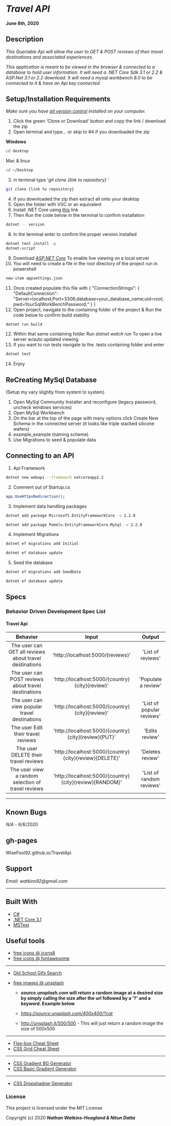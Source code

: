# _Travel API_

#### June 8th, 2020

## Description

_This Queriable Api will allow the user to GET & POST reviews of their travel destinations and associated experiences._

_This application is meant to be viewed in the browser & connected to a database to hold user information. It will need a .NET Core Sdk 3.1 or 2.2 & ASP.Net 3.1 or 2.2 download. It will need a mysql workbench 8.0 to be connected to it & have an Api key connected_

## Setup/Installation Requirements

_Make sure you have [git version control](https://git-scm.com/downloads) installed on your computer._

1. Click the green 'Clone or Download' button and copy the link / download the zip
2. Open terminal and type... or skip to #4 if you downloaded the zip

**Windows**

```sh
cd desktop
```

Mac & linux

```sh
cd ~/Desktop
```

3.  in terminal type '_git clone {link to repository}_ '

```sh
git clone {link to repository}
```
4. If you downloaded the zip then extract all onto your desktop
5. Open the folder with VSC or an equivalent
6. Install .NET Core using <a href="https://docs.microsoft.com/en-us/dotnet/core/install/runtime?pivots=os-windows">this</a> link
7. Then Run the code below in the terminal to confirm installation
```sh
dotnet -- version
```  
8. In the terminal enter to confirm the proper version installed 
```sh
dotnet tool install -g 
dotnet-script
```
9. Download _[ASP.NET Core](https://dotnet.microsoft.com/download)_ To enable live viewing on a local server
10. You will need to create a file in the root directory of the project run in powershell 
```sh
new-item appsettings.json
```
11. Once created populate this file with
{
  "ConnectionStrings": {
      "DefaultConnection": "Server=localhost;Port=3306;database=your_database_name;uid=root;pwd=YourSqlWorkBenchPassword;"
  }
}
11. Open project, navigate to the containing folder of the project & Run the code below to confirm build stability
```sh
dotnet run build 
```
12. Within that same containing folder Run _dotnet watch run_ To open a live server w/auto updated viewing
13. If you want to run tests navigate to the .tests containing folder and enter
```sh
dotnet test
```
14. Enjoy

## ReCreating MySql Database 
(Setup my vary slightly from system to system)

1. Open MySql Community Installer and reconfigure (legacy password, uncheck windows services)
2. Open MySql Workbench
3. On the bar at the top of the page with many options click Create New Schema in the connected server (it looks like triple stacked silicone wafers)
4. example_example (naming scheme)
5. Use Migrations to seed & populate data

## Connecting to an API

1. Api Framework
```sh
dotnet new webapi --framework netcoreapp2.2
```
2. Comment out of Startup.cs
```sh
app.UseHttpsRedirection();
```
3. Implement data handling packages
```sh
dotnet add package Microsoft.EntityFrameworkCore -v 2.2.0
```
```sh
dotnet add package Pomelo.EntityFrameworkCore.MySql -v 2.2.0 
```
4. Implement Migrations
```sh
dotnet ef migrations add Initial
```
```sh
dotnet ef database update
```
5. Seed the database
```sh
dotnet ef migrations add SeedData
```
```sh
dotnet ef database update
```

## Specs

### Behavior Driven Development Spec List
#### Travel Api
|                          Behavior                          | Input  | Output  |
| :--------------------------------------------------------: | :----: | :-----: |
| The user can GET all reviews about travel destinations | 'http://localhost:5000/{reviews}' | 'List of reviews' |
| The user can POST reviews about travel destinations | 'http://localhost:5000/{country}{city}{review}' | 'Populate a review' |
| The user can view popular travel destinations | 'http://localhost:5000/{country}{city}{review}' | 'List of popular reviews' |
| The user Edit their travel reviews | 'http://localhost:5000/{country}{city}{review}{PUT}' | 'Edits review' |
| The user DELETE their travel reviews | 'http://localhost:5000/{country}{city}{review}{DELETE}' | 'Deletes review' |
| The user view a random selection of travel reviews | 'http://localhost:5000/{country}{city}{review}{RANDOM}' | 'List of random reviews' |


---
## Known Bugs

_N/A_ - 6/6/2020

## gh-pages

WiseFool92.github.io/TravelApi

## Support

_Email: watkins92@gmail.com_

---
## Built With

- [C#](https://docs.microsoft.com/en-us/dotnet/csharp/)
- [.NET Core 3.1](https://dotnet.microsoft.com/download/dotnet-core/3.1)
- [MSTest](https://docs.microsoft.com/en-us/dotnet/core/testing/unit-testing-with-mstest)

## Useful tools

- [free icons @ icons8](https://icons8.com/)
- [free icons @ fontawesome](https://fontawesome.com/)

---

- [Old School Gifs Search](https://gifcities.org/)
- [free images @ unsplash](https://unsplash.com/)

  - **_source.unsplash.com_ will return a random image at a desired size by simply calling the size after the url followed by a '?' and a keyword. Example below**

  - _https://source.unsplash.com/400x400/?cat_
  - http://unsplash.it/500/500 - This will just return a random image the size of 500x500

---

- [Flex-box Cheat Sheet](http://yoksel.github.io/flex-cheatsheet/)
- [CSS Grid Cheat Sheet](http://grid.malven.co/)

---

- [CSS Gradient BG Generator](https://mycolor.space/gradient)
- [CSS Basic Gradient Generator](https://cssgradient.io/)

---

- [CSS Dropshadow Generator](https://cssgenerator.org/box-shadow-css-generator.html)

### License

This project is licensed under the MIT License

Copyright (c) 2020 **_Nathan Watkins-Hoagland & Nitun Datta_**
